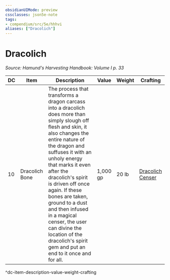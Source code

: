 ```yaml
---
obsidianUIMode: preview
cssclasses: json5e-note
tags:
- compendium/src/5e/hhhvi
aliases: ["Dracolich"]
---
```

# Dracolich
*Source: Hamund's Harvesting Handbook: Volume I p. 33* 

| DC | Item | Description | Value | Weight | Crafting |
|----|------|-------------|-------|--------|----------|
| 10 | Dracolich Bone | The process that transforms a dragon carcass into a dracolich does more than simply slough off flesh and skin, it also changes the entire nature of the dragon and suffuses it with an unholy energy that marks it even after the dracolich's spirit is driven off once again. If these bones are taken, ground to a dust and then infused in a magical censer, the user can divine the location of the dracolich's spirit gem and put an end to it once and for all. | 1,000 gp | 20 lb | [Dracolich Censer](compendium/items/dracolich-censer-hhhvi.md) |
^dc-item-description-value-weight-crafting